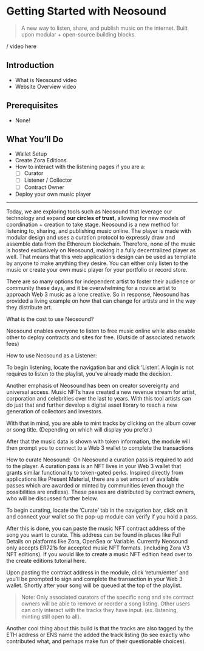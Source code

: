 # Getting Started with Neosound

> A new way to listen, share, and publish music on the internet. Built upon modular + open-source building blocks.

/ video here
## **Introduction**

- What is Neosound video
- Website Overview video

## **Prerequisites**

- None!

## **What You’ll Do**

- Wallet Setup
- Create Zora Editions
- How to interact with the listening pages if you are a:
    - [ ]  Curator
    - [ ]  Listener / Collector
    - [ ]  Contract Owner
- Deploy your own music player

---

Today, we are exploring tools such as Neosound that leverage our technology and expand **our circles of trust,** allowing for new models of coordination + creation to take stage. Neosound is a new method for listening to, sharing, and publishing music online. The player is made with modular design and uses a curation protocol to expressly draw and assemble data from the Ethereum blockchain.  Therefore, none of the music is hosted exclusively on Neosound, making it a fully decentralized player as well. That means that this web application’s design can be used as template by anyone to make anything they desire. You can either only listen to the music or create your own music player for your portfolio or record store.

There are so many options for independent artist to foster their audience or community these days, and it be overwhelming for a novice artist to approach Web 3 music as a lone creative. So in response, Neosound has provided a living example on how that can change for artists and in the way they distribute art. 

What is the cost to use Neosound?

Neosound enables everyone to listen to free music online while also enable other to deploy contracts and sites for free. (Outside of associated network fees)

How to use Neosound as a Listener:

To begin listening, locate the navigation bar and click ‘Listen’. A login is not requires to listen to the playlist, you’ve already made the decision. 

Another emphasis of Neosound has been on creator sovereignty and universal access. Music NFTs have created a new revenue stream for artist, corporation and celebrities over the last to years. With this tool artists can do just that and further develop a digital asset library to reach a new generation of collectors and investors.  

With that in mind, you are able to mint tracks by clicking on the album cover or song title. (Depending on which will display you prefer.)

After that the music data is shown with token information, the module will then prompt you to connect to a Web 3 wallet to complete the transactions 


How to curate Neosound: 
On Neosound a curation pass is required to add to the player. A curation pass is an NFT lives in your Web 3 wallet that grants similar functionality to token-gated perks. Inspired directly from applications like Present Material, there are a set amount of available passes which are awarded or minted by communities (even though the possibilities are endless). These passes are distributed by contract owners, who will be discussed further below.

To begin curating, locate the ‘Curate’ tab in the navigation bar, click on it and connect your wallet so the pop-up module can verify if you hold a pass. 

After this is done, you can paste the music NFT contract address of the song you want to curate. This address can be found in places like Full Details on platforms like Zora, OpenSea or Variable. Currently Neosound only accepts ER721s for accepted music NFT formats. (including Zora V3 NFT editions). If you would like to create a music NFT edition head over to the create editions tutorial here. 

Upon pasting the contract address in the module, click ‘return/enter’ and you’ll be prompted to sign and complete the transaction in your Web 3 wallet. Shortly after your song will be queued at the top of the playlist. 

> Note: Only associated curators of the specific song and site contract owners will be able to remove or reorder a song listing. Other users can only interact with the tracks they have input. (ex. listening, minting still open to all).

Another cool thing about this build is that the tracks are also tagged by the ETH address or ENS name the added the track listing (to see exactly who contributed what, and perhaps make fun of their questionable choices).

